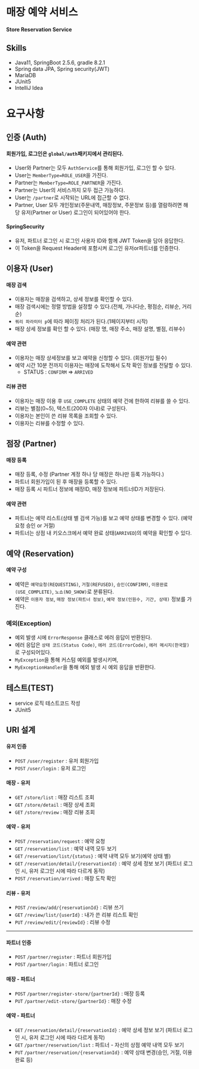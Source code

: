 # 매장 예약 서비스
#### Store Reservation Service

## Skills
- Java11, SpringBoot 2.5.6, gradle 8.2.1
- Spring data JPA, Spring security(JWT)
- MariaDB
- JUnit5
- IntelliJ Idea

# 요구사항

## 인증 (Auth)
#### 회원가입, 로그인은 `global/auth`패키지에서 관리된다.
- User와 Partner는 모두 `AuthService`를 통해 회원가입, 로그인 할 수 있다.
- User는 `MemberType=ROLE_USER`을 가진다. 
- Partner는 `MemberType=ROLE_PARTNER`을 가진다. 
- Partner는 User의 서비스까지 모두 접근 가능하다.
- User는 `/partner`로 시작되는 URL에 접근할 수 없다.
- Partner, User 모두 개인정보(주문내역, 매장정보, 주문정보 등)를 열람하려면 해당 유저(Partner or User) 로그인이 되어있어야 한다.

#### SpringSecurity
- 유저, 파트너 로그인 시 로그인 사용자 ID와 함께 JWT Token을 담아 응답한다.
- 이 Token을 Request Header에 포함시켜 로그인 유저or파트너를 인증한다.

## 이용자 (User)
#### 매장 검색
- 이용자는 매장을 검색하고, 상세 정보를 확인할 수 있다.
- 매장 검색시에는 정렬 방법을 설정할 수 있다.(전체, 가나다순, 평점순, 리뷰순, 거리순)
- `쿼리 파라미터 p`에 따라 페이징 처리가 된다.(1페이지부터 시작)
- 매장 상세 정보를 확인 할 수 있다. (매장 명, 매장 주소, 매장 설명, 별점, 리뷰수)
#### 예약 관련
- 이용자는 매장 상세정보를 보고 예약을 신청할 수 있다. (회원가입 필수)
- 예약 시간 10분 전까지 이용자는 매장에 도착해서 도착 확인 정보를 전달할 수 있다.
  - STATUS : `CONFIRM` => `ARRIVED`
#### 리뷰 관련
- 이용자는 매장 이용 후 `USE_COMPLETE` 상태의 예약 건에 한하여 리뷰를 쓸 수 있다.
- 리뷰는 별점(0~5), 텍스트(200자 이내)로 구성된다.
- 이용자는 본인이 쓴 리뷰 목록을 조회할 수 있다.
- 이용자는 리뷰를 수정할 수 있다.

## 점장 (Partner)
#### 매장 등록
- 매장 등록, 수정 (Partner 계정 하나 당 매장은 하나만 등록 가능하다.)
- 파트너 회원가입이 된 후 매장을 등록할 수 있다.
- 매장 등록 시 파트너 정보에 매장ID, 매장 정보에 파트너ID가 저장된다.

#### 예약 관련
- 파트너는 예약 리스트(상태 별 검색 가능)를 보고 예약 상태를 변경할 수 있다. (예약 요청 승인 or 거절)
- 파트너는 상점 내 키오스크에서 예약 완료 상태(`ARRIVED`)의 예약을 확인할 수 있다. 

## 예약 (Reservation)
#### 예약 구성
- 예약은 `예약요청(REQUESTING)`, `거절(REFUSED)`, `승인(CONFIRM)`, `이용완료(USE_COMPLETE)`, `노쇼(NO_SHOW)`로 분류된다.
- 예약은 `이용자 정보`, `매장 정보(파트너 정보)`, `예약 정보(인원수, 기간, 상태)` 정보를 가진다. 

### 예외(Exception)
- 예외 발생 시에 `ErrorResponse` 클래스로 에러 응답이 반환된다.
- 에러 응답은 `상태 코드(Status Code)`, `에러 코드(ErrorCode)`, `에러 메시지(한국말)`로 구성되어있다.
- `MyException`을 통해 커스텀 예외를 발생시키며, 
- `MyExceptionHandler`을 통해 예외 발생 시 예외 응답을 반환한다.

## 테스트(TEST)
- service 로직 테스트코드 작성
- JUnit5

## URI 설계

#### 유저 인증
- `POST` `/user/register` : 유저 회원가입
- `POST` `/user/login` : 유저 로그인
#### 매장 - 유저
- `GET` `/store/list` : 매장 리스트 조회
- `GET` `/store/detail` : 매장 상세 조회
- `GET` `/store/review` : 매장 리뷰 조회
#### 예약 - 유저
- `POST` `/reservation/request` : 예약 요청
- `GET` `/reservation/list` : 예약 내역 모두 보기
- `GET` `/reservation/list/{status}` : 예약 내역 모두 보기(예약 상태 별)
- `GET` `/reservation/detail/{reservationId}` : 예약 상세 정보 보기 (파트너 로그인 시, 유저 로그인 시에 따라 다르게 동작)
- `POST` `/reservation/arrived` : 매장 도착 확인
#### 리뷰 - 유저
- `POST` `/review/add/{reservationId}` : 리뷰 쓰기
- `GET` `/review/list/{userId}` : 내가 쓴 리뷰 리스트 확인
- `PUT` `/review/edit/{reviewId}` : 리뷰 수정

---

#### 파트너 인증
- `POST` `/partner/register` : 파트너 회원가입
- `POST` `/partner/login` : 파트너 로그인
#### 매장 - 파트너
- `POST` `/partner/register-store/{partnerId}` : 매장 등록
- `PUT` `/partner/edit-store/{partnerId}` : 매장 수정
#### 예약 - 파트너
- `GET` `/reservation/detail/{reservationId}` : 예약 상세 정보 보기 (파트너 로그인 시, 유저 로그인 시에 따라 다르게 동작)
- `GET` `/partner/reservation/list` : 파트너 - 자신의 상점 예약 내역 모두 보기
- `PUT` `/partner/reservation/{reservationId}` : 예약 상태 변경(승인, 거절, 이용완료 등)












